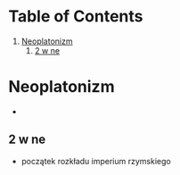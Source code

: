 
# Table of Contents

1.  [Neoplatonizm](#orgd7afb1c)
    1.  [2 w ne](#org718ab14)


<a id="orgd7afb1c"></a>

# Neoplatonizm

-   


<a id="org718ab14"></a>

## 2 w ne

-   początek rozkładu imperium rzymskiego

